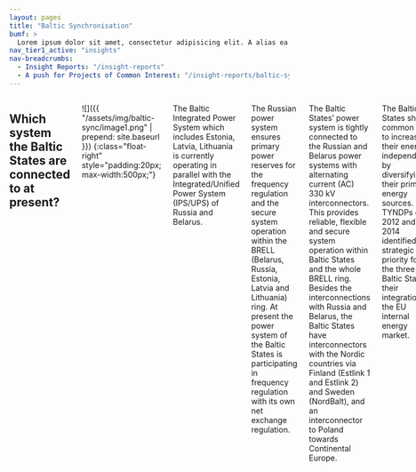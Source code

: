 ```yaml
---
layout: pages
title: "Baltic Synchronisation"
bumf: >
  Lorem ipsum dolor sit amet, consectetur adipisicing elit. A alias ea aspernatur eaque veniam. Saepe rerum dolorum numquam quisquam animi perferendis fuga! Adipisci molestiae dicta, enim molestias voluptatum et alias corrupti autem perspiciatis libero provident ea assumenda, fugiat recusandae reprehenderit excepturi dolorem. Nemo sint aut ex hic illo unde labore sed magnam itaque deserunt blanditiis, eum, magni laudantium aliquam assumenda, cumque, accusamus architecto provident nam earum eos mollitia laboriosam dolor! Totam numquam nam animi omnis.
nav_tier1_active: "insights"
nav-breadcrumbs:
  - Insight Reports: "/insight-reports"
  - A push for Projects of Common Interest: "/insight-reports/baltic-synchronisation"
---
```

<div>
<div class="row">
<div class="medium-8 small-centered columns" markdown="1">


## Which system the Baltic States are connected to at present?

![]({{ "/assets/img/baltic-sync/image1.png" | prepend: site.baseurl }})
{:class="float-right" style="padding:20px; max-width:500px;"}

The Baltic Integrated Power System which includes Estonia, Latvia, Lithuania is currently operating in parallel with the Integrated/Unified Power System (IPS/UPS) of Russia and Belarus. 

The Russian power system ensures primary power reserves for the frequency regulation and the secure system operation within the BRELL (Belarus, Russia, Estonia, Latvia and Lithuania) ring. At present the power system of the Baltic States is participating in frequency regulation with its own net exchange regulation. 

The Baltic States’ power system is tightly connected to the Russian and Belarus power systems with alternating current (AC) 330 kV interconnectors. This provides reliable, flexible and secure system operation within Baltic States and the whole BRELL ring. 
Besides the interconnections with Russia and Belarus, the Baltic States have interconnectors with the Nordic countries via Finland (Estlink 1 and Estlink 2) and Sweden (NordBalt), and an interconnector to Poland towards Continental Europe.

The Baltic States share a common goal to increase their energy independence by diversifying their primary energy sources. The TYNDPs of 2012 and 2014 identified as strategic priority for the three Baltic States their integration in the EU internal energy market. 



## What are the main reasons to shift from IPS/UPS power system to continental Europe?
The aim is to remove the energy isolation of the Baltic States from the rest of the EU and connect their power systems with systems using the same technical standards and developing in the same European legal framework. This strategic goal has been set by the Prime Ministers of the Baltic States in 2007. It is also registered in several documents of the European Union. In 2015, a Memorandum of Understanding on the reinforced Baltic Energy Market Interconnection Plan – the BEMIP - was signed by the Baltic States, five neighbouring countries and the European Commission with among others the objective of synchronising the Baltic power system and continental Europe.

##Has the synchronisation of the Baltic power systems with continental Europe been studied?

Since the early 2000s, several studies on the synchronisation of the Baltic power system with continental Europe have been carried out. 
 
In 2013, one feasibility study – the so-called Gothia Power study – concluded that the cost/benefits analysis of the synchronisation would be negative for the project and has not identified traditional technical or economic reasons that can justify a change of synchronisation from the present IPS/UPS system to the CE system. It also highlighted that there were no legal obstacles to the synchronisation.

In 2014, the Polish TSO and the Lithuanian TSO studied the possibility of creating a second interconnection between their two systems. The conclusion was that the line could not be built because of identified risks in North-Eastern part of Poland. Further checks needed to be carried out to see if the mapping of the line in Lithuania was not creating any issue with regard to land use.

In the beginning of 2015 the three Baltic TSOs developed an action plan “The Synchronisation Roadmap” aimed at establishing synchronous operation with continental Europe by 2025. Grid development projects towards meeting this target are underway. The next step is for all TSOs in the region to find a political agreement on the subject.

The BEMIP working group on synchronisation launched in December 2015 a study on synchronisation led by the European Commission and carried out by DG ENER and the JRC. The study is ongoing. First results show that the cross-border transmission corridors inside the Baltic States are sufficient to meet demand for electricity in the different scenarios studied. They also show that additional reinforcements are needed in the northern part of Estonia and in the South-West of Riga (Latvia). 

## What are the options currently on the table?

Based on geographical location and the feasibility studies carried out so far, the Baltic States are focussing on three main synchronising/desynchronising scenarios which are described in this report:
- Baltic States synchronous operation with continental Europe (HVAC Lithuania-Poland interconnector), and also soft coupling supported by existing HVDC-links;
- Baltic States synchronous operation with Nordic countries (HVAC Estonia-Finland), and also soft coupling supported by existing HVDC links;
- Baltic States isolated island operation, however soft coupling supported by HVDC links.

In options 1) and 2) the question of Kaliningrad needs to be analysed (whether its operation is synchronised with the Baltic States and Continental Europe in one case and the Nordic system in the other or Kaliningrad operates in asynchronous mode). Interconnections 1) and 2) are technically possible and would deliver more power security to the Baltic States. Both scenarios would require additional political negotiations to be progressed. 

Option 3) seems a less favourable option, but provide regulation and balancing of Baltic States with soft coupling support by HVDC links.

## What are the next steps?
The future steps of synchronisation are following:

- June-November 2016: discussions on the results and conclusions of the BEMIP study;
- End of 2016: BEMIP High-Level Group meeting on the decision of one of the options for synchronisation, discussions with Russia, elaboration of a synchronisation programme; 
- End of 2016 – beginning of 2017: additional study on an alternative track for a second interconnection Poland – Lithuania; 

## Additional challenges for the Baltic power system? 

Litgrid, the Lithuanian TSO, has studied in 2015 the impact on the Estonian, Latvian and other neighbouring power systems of the possible integration of a large scale generating unit into the Lithuanian power transmission system.  The study shows that there are no major legal or regulatory obstacle but that a number of issues have still to be resolved at political level. Besides the investment and annual costs of the project seem relatively high compared to the normal investment costs of Baltic TSOs and with regard to the technical and economic outcome expected of the project.

</div>
</div>
</div>